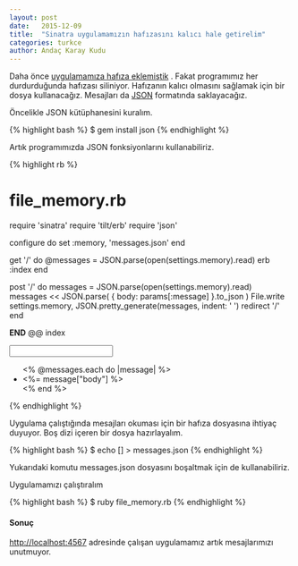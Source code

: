 ```yaml
---
layout: post
date:   2015-12-09
title:  "Sinatra uygulamamızın hafızasını kalıcı hale getirelim"
categories: turkce
author: Andaç Karay Kudu
---
```


Daha önce [uygulamamıza hafıza eklemiştik](/turkce/sinatra-uygulamamiza-hafiza-ekleyelim.html) .
Fakat programımız her durdurduğunda hafızası siliniyor. Hafızanın kalıcı
olmasını sağlamak için bir dosya kullanacağız. Mesajları da [JSON](http://json.org/)
formatında saklayacağız.

Öncelikle JSON kütüphanesini kuralım.

{% highlight bash %}
$ gem install json
{% endhighlight %}

Artık programımızda JSON fonksiyonlarını kullanabiliriz.

{% highlight rb %}
# file_memory.rb
require 'sinatra'
require 'tilt/erb'
require 'json'

configure do
  set :memory, 'messages.json'
end

get '/' do
  @messages = JSON.parse(open(settings.memory).read)
  erb :index
end

post '/' do
  messages = JSON.parse(open(settings.memory).read)
  messages << JSON.parse( { body: params[:message] }.to_json )
  File.write settings.memory, JSON.pretty_generate(messages, indent: '  ')
  redirect '/'
end

__END__
@@ index
<!DOCTYPE html>
<html>
  <head>
    <title>messages</title>
  </head>
  <body>
    <form method="POST">
      <input type="text" name="message">
    </form>
    <p>
      <ul>
        <% @messages.each do |message|  %>
          <li><%= message["body"] %></li>
        <% end %>
      </ul>
    </p>
  </body>
</html>
{% endhighlight %}

Uygulama çalıştığında mesajları okuması için bir hafıza dosyasına
ihtiyaç duyuyor. Boş dizi içeren bir dosya hazırlayalım.

{% highlight bash %}
$ echo [] > messages.json
{% endhighlight %}

Yukarıdaki komutu messages.json dosyasını boşaltmak için de kullanabiliriz.

Uygulamamızı çalıştıralım

{% highlight bash %}
$ ruby file_memory.rb
{% endhighlight %}


#### Sonuç

[http://localhost:4567](http://localhost:4567) adresinde çalışan
uygulamamız artık mesajlarımızı unutmuyor.
